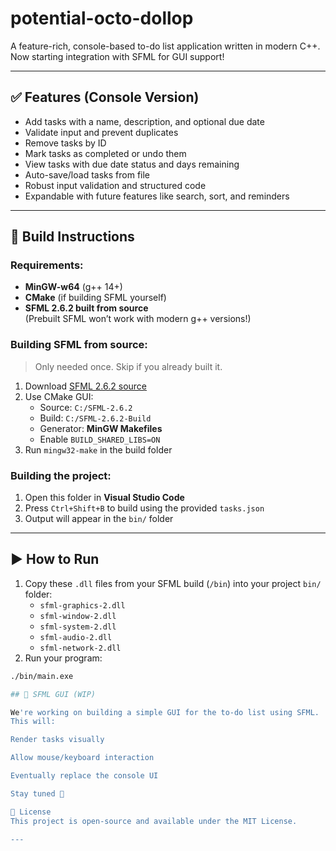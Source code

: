# potential-octo-dollop

A feature-rich, console-based to-do list application written in modern C++.  
Now starting integration with SFML for GUI support!

---

## ✅ Features (Console Version)

- Add tasks with a name, description, and optional due date
- Validate input and prevent duplicates
- Remove tasks by ID
- Mark tasks as completed or undo them
- View tasks with due date status and days remaining
- Auto-save/load tasks from file
- Robust input validation and structured code
- Expandable with future features like search, sort, and reminders

---

## 🧰 Build Instructions

### Requirements:
- **MinGW-w64** (g++ 14+)
- **CMake** (if building SFML yourself)
- **SFML 2.6.2 built from source**  
  (Prebuilt SFML won’t work with modern g++ versions!)

### Building SFML from source:
> Only needed once. Skip if you already built it.

1. Download [SFML 2.6.2 source](https://github.com/SFML/SFML/releases/tag/2.6.2)
2. Use CMake GUI:
   - Source: `C:/SFML-2.6.2`
   - Build: `C:/SFML-2.6.2-Build`
   - Generator: **MinGW Makefiles**
   - Enable `BUILD_SHARED_LIBS=ON`
3. Run `mingw32-make` in the build folder

### Building the project:
1. Open this folder in **Visual Studio Code**
2. Press `Ctrl+Shift+B` to build using the provided `tasks.json`
3. Output will appear in the `bin/` folder

---

## ▶️ How to Run

1. Copy these `.dll` files from your SFML build (`/bin`) into your project `bin/` folder:
   - `sfml-graphics-2.dll`
   - `sfml-window-2.dll`
   - `sfml-system-2.dll`
   - `sfml-audio-2.dll`
   - `sfml-network-2.dll`
2. Run your program:
```sh
./bin/main.exe

## 🧪 SFML GUI (WIP)

We're working on building a simple GUI for the to-do list using SFML.
This will:

Render tasks visually

Allow mouse/keyboard interaction

Eventually replace the console UI

Stay tuned 👀

📝 License
This project is open-source and available under the MIT License.

---

